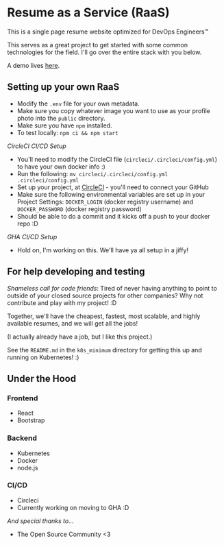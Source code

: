 Resume as a Service (RaaS)
=====================
This is a single page resume website optimized for DevOps Engineers&trade;

This serves as a great project to get started with some common technologies for
the field. I'll go over the entire stack with you below.

A demo lives [here](https://jessebot.io).

Setting up your own RaaS
-------------------------
* Modify the `.env` file for your own metadata.
* Make sure you copy whatever image you want to use as your profile photo into 
  the `public` directory.
* Make sure you have `npm` installed.
* To test locally: `npm ci && npm start`

*CircleCI CI/CD Setup*
* You'll need to modify the CircleCI file (`circleci/.circleci/config.yml`) to have your own docker info :)
* Run the following: `mv circleci/.circleci/config.yml .circleci/config.yml`
* Set up your project, at [CircleCI](https://app.circleci.com/) - you'll need to connect your GitHub
* Make sure the following environmental variables are set up in your Project Settings:
  `DOCKER_LOGIN` (docker registry username) and `DOCKER_PASSWORD` (docker registry password)
* Should be able to do a commit and it kicks off a push to your docker repo :D

*GHA CI/CD Setup*
* Hold on, I'm working on this. We'll have ya all setup in a jiffy!

For help developing and testing
-----------------------------
*Shameless call for code friends*: Tired of never having anything to point to
outside of your closed source projects for other companies? Why not contribute
and play with my project! :D

Together, we'll have the cheapest, fastest, most scalable, and highly available
resumes, and we will get all the jobs!

(I actually already have a job, but I like this project.)

See the `README.md` in the `k8s_minimum` directory for getting this up and
running on Kubernetes! :)

Under the Hood
--------------

### Frontend
* React
* Bootstrap

### Backend
* Kubernetes
* Docker
* node.js

### CI/CD
* Circleci
* Currently working on moving to GHA :D

_And special thanks to..._
* The Open Source Community <3
